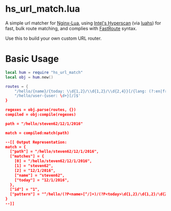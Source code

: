 hs_url_match.lua
================

A simple url matcher for [Nginx-Lua](https://github.com/openresty/lua-nginx-module),
using [Intel's Hyperscan](https://01.org/hyperscan) (via
[luahs](https://github.com/starius/luahs)) for fast, bulk route matching, and
complies with [FastRoute](https://github.com/nikic/FastRoute) syntax.

Use this to build your own custom URL router.

Basic Usage
===========

``` lua
local hum = require "hs_url_match"
local obj = hum.new()

routes = {
    "/hello/{name}/{today: \\d{1,2}/\\d{1,2}/\\d{2,4}}[/{lang: (?:en|fr|zh)]",
    "/hello/user-{user: \d+}[/]$'
}

regexes = obj.parse(routes, {})
compiled = obj:compile(regexes)

path = "/hello/steven62/12/1/2016"

match = compiled:match(path)

--[[ Output Representation:
match = {
  ["path"] = "/hello/steven62/12/1/2016",
  ["matches"] = {
    [0] = "/hello/steven62/12/1/2016",
    [1] = "steven62",
    [2] = "12/1/2016",
    ["name"] = "steven62",
    ["today"] = "12/1/2016",
  },
  ["id"] = "1",
  ["pattern"] = "^/hello/(?P<name>[^/]+)/(?P<today>\d{1,2}/\d{1,2}/\d{2,4})(?:/\{lang: \(\?:en\|fr\|zh\))?",
}
--]]
```
